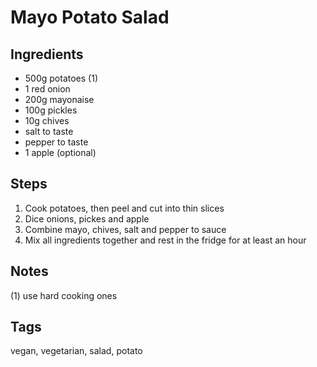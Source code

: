 # Mayo Potato Salad

## Ingredients

* 500g potatoes (1)
* 1 red onion
* 200g mayonaise
* 100g pickles
* 10g chives
* salt to taste
* pepper to taste
* 1 apple (optional)

## Steps

1. Cook potatoes, then peel and cut into thin slices
2. Dice onions, pickes and apple
3. Combine mayo, chives, salt and pepper to sauce
4. Mix all ingredients together and rest in the fridge for at least an hour

## Notes

(1) use hard cooking ones

## Tags
vegan, vegetarian, salad, potato
